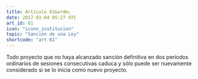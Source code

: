 ```yaml
---
title: Artículo 61&ordm;
date: 2017-01-04 05:27 UTC
art_id: 61
icon: "icono_institucion"
topic: "Sanción de una Ley"
shortcode: "art-61"
---
```

Todo proyecto que no haya alcanzado sanción definitiva en dos períodos ordinarios de sesiones consecutivas caduca y sólo puede ser nuevamente considerado si se lo inicia como nuevo proyecto.
